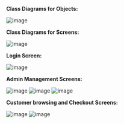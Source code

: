**Class Diagrams for Objects:**

![image](https://github.com/jason-lai-02/Bookstore-App/assets/154931668/53dcc192-948d-4858-8304-22ec802b7f70)


**Class Diagrams for Screens:**

![image](https://github.com/jason-lai-02/Bookstore-App/assets/154931668/96738483-a806-47f3-8bde-1b3dfa67d24c)


**Login Screen:**

![image](https://github.com/jason-lai-02/Bookstore-App/assets/154931668/1d98cd86-cedf-4c47-a8bc-03118bfffabe)


**Admin Management Screens:**

![image](https://github.com/jason-lai-02/Bookstore-App/assets/154931668/725198ef-be57-4c6f-99cf-1645146b932e)
![image](https://github.com/jason-lai-02/Bookstore-App/assets/154931668/7bbe8bfd-2a75-4bb1-ab89-15326ff66cc9)
![image](https://github.com/jason-lai-02/Bookstore-App/assets/154931668/a410b80d-59ba-45c6-bfb2-23f8224502d3)


**Customer browsing and Checkout Screens:**

![image](https://github.com/jason-lai-02/Bookstore-App/assets/154931668/a201d2d2-fa02-4a8a-be36-94132a320b8f)
![image](https://github.com/jason-lai-02/Bookstore-App/assets/154931668/121da461-31eb-45ee-84fd-38f517dba068)







